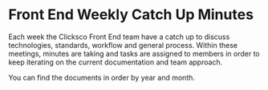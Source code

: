 Front End Weekly Catch Up Minutes
===================

Each week the Clicksco Front End team have a catch up to discuss technologies, standards, workflow and general process. Within these meetings, minutes are taking and tasks are assigned to members in order to keep iterating on the current documentation and team approach.

You can find the documents in order by year and month.


